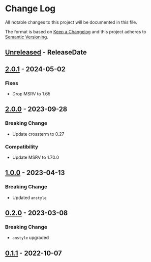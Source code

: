 # Change Log
All notable changes to this project will be documented in this file.

The format is based on [Keep a Changelog](http://keepachangelog.com/)
and this project adheres to [Semantic Versioning](http://semver.org/).

<!-- next-header -->
## [Unreleased] - ReleaseDate

## [2.0.1] - 2024-05-02

### Fixes

- Drop MSRV to 1.65

## [2.0.0] - 2023-09-28

### Breaking Change

- Update crossterm to 0.27

### Compatibility

- Update MSRV to 1.70.0

## [1.0.0] - 2023-04-13

### Breaking Change

- Updated `anstyle`

## [0.2.0] - 2023-03-08

### Breaking Change

- `anstyle` upgraded

## [0.1.1] - 2022-10-07

<!-- next-url -->
[Unreleased]: https://github.com/rust-cli/anstyle/compare/anstyle-crossterm-v2.0.1...HEAD
[2.0.1]: https://github.com/rust-cli/anstyle/compare/anstyle-crossterm-v2.0.0...anstyle-crossterm-v2.0.1
[2.0.0]: https://github.com/rust-cli/anstyle/compare/anstyle-crossterm-v1.0.0...anstyle-crossterm-v2.0.0
[1.0.0]: https://github.com/rust-cli/anstyle/compare/anstyle-crossterm-v0.2.0...anstyle-crossterm-v1.0.0
[0.2.0]: https://github.com/rust-cli/anstyle/compare/anstyle-crossterm-v0.1.1...anstyle-crossterm-v0.2.0
[0.1.1]: https://github.com/rust-cli/anstyle/compare/08f1895103116a5c4bd25e3514463467f997fd71...anstyle-crossterm-v0.1.1
